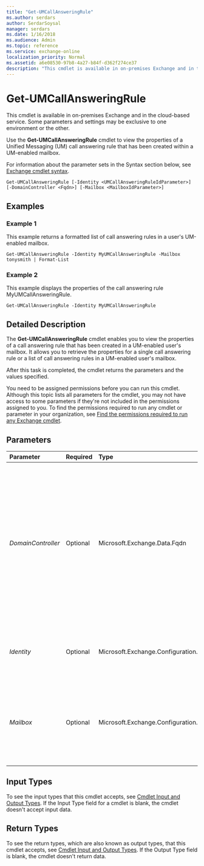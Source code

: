```yaml
---
title: "Get-UMCallAnsweringRule"
ms.author: serdars
author: SerdarSoysal
manager: serdars
ms.date: 1/16/2018
ms.audience: Admin
ms.topic: reference
ms.service: exchange-online
localization_priority: Normal
ms.assetid: a6e08530-97b8-4a27-b84f-d362f274ce37
description: "This cmdlet is available in on-premises Exchange and in the cloud-based service. Some parameters and settings may be exclusive to one environment or the other."
---
```


# Get-UMCallAnsweringRule

This cmdlet is available in on-premises Exchange and in the cloud-based service. Some parameters and settings may be exclusive to one environment or the other. 
  
Use the **Get-UMCallAnsweringRule** cmdlet to view the properties of a Unified Messaging (UM) call answering rule that has been created within a UM-enabled mailbox.
  
For information about the parameter sets in the Syntax section below, see [Exchange cmdlet syntax](https://technet.microsoft.com/library/bb123552.aspx). 
  
```
Get-UMCallAnsweringRule [-Identity <UMCallAnsweringRuleIdParameter>] [-DomainController <Fqdn>] [-Mailbox <MailboxIdParameter>]

```

## Examples
<a name="Examples"> </a>

### Example 1

This example returns a formatted list of call answering rules in a user's UM-enabled mailbox.
  
```
Get-UMCallAnsweringRule -Identity MyUMCallAnsweringRule -Mailbox tonysmith | Format-List
```

### Example 2

This example displays the properties of the call answering rule MyUMCallAnsweringRule.
  
```
Get-UMCallAnsweringRule -Identity MyUMCallAnsweringRule
```

## Detailed Description
<a name="DetailedDescription"> </a>

The **Get-UMCallAnsweringRule** cmdlet enables you to view the properties of a call answering rule that has been created in a UM-enabled user's mailbox. It allows you to retrieve the properties for a single call answering rule or a list of call answering rules in a UM-enabled user's mailbox.
  
After this task is completed, the cmdlet returns the parameters and the values specified.
  
You need to be assigned permissions before you can run this cmdlet. Although this topic lists all parameters for the cmdlet, you may not have access to some parameters if they're not included in the permissions assigned to you. To find the permissions required to run any cmdlet or parameter in your organization, see [Find the permissions required to run any Exchange cmdlet](https://technet.microsoft.com/library/mt432940.aspx).
  
## Parameters
<a name="DetailedDescription"> </a>

|**Parameter**|**Required**|**Type**|**Description**|
|:-----|:-----|:-----|:-----|
| _DomainController_ <br/> |Optional  <br/> |Microsoft.Exchange.Data.Fqdn  <br/> |This parameter is available only in on-premises Exchange.  <br/> The  _DomainController_ parameter specifies the domain controller that's used by this cmdlet to read data from or write data to Active Directory. You identify the domain controller by its fully qualified domain name (FQDN). For example, `dc01.contoso.com`.  <br/> |
| _Identity_ <br/> |Optional  <br/> |Microsoft.Exchange.Configuration.Tasks.UMCallAnsweringRuleIdParameter  <br/> |The  _Identity_ parameter specifies the identifier for a call answering rule being viewed. <br/> |
| _Mailbox_ <br/> |Optional  <br/> |Microsoft.Exchange.Configuration.Tasks.MailboxIdParameter  <br/> |The  _Mailbox_ parameter specifies the UM-enabled mailbox that contains the UM call answering rule. The default is the user's mailbox running the cmdlet. <br/> |
   
## Input Types
<a name="InputTypes"> </a>

To see the input types that this cmdlet accepts, see [Cmdlet Input and Output Types](http://go.microsoft.com/fwlink/p/?linkId=616387). If the Input Type field for a cmdlet is blank, the cmdlet doesn't accept input data. 
  
## Return Types
<a name="ReturnTypes"> </a>

To see the return types, which are also known as output types, that this cmdlet accepts, see [Cmdlet Input and Output Types](http://go.microsoft.com/fwlink/p/?linkId=616387). If the Output Type field is blank, the cmdlet doesn't return data. 
  

